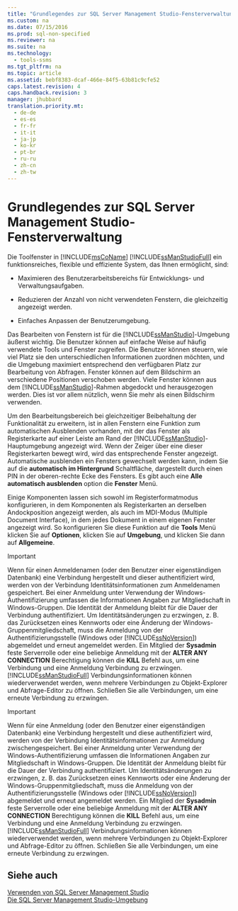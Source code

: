 ```yaml
---
title: "Grundlegendes zur SQL Server Management Studio-Fensterverwaltung"
ms.custom: na
ms.date: 07/15/2016
ms.prod: sql-non-specified
ms.reviewer: na
ms.suite: na
ms.technology: 
  - tools-ssms
ms.tgt_pltfrm: na
ms.topic: article
ms.assetid: bebf8383-dcaf-466e-84f5-63b81c9cfe52
caps.latest.revision: 4
caps.handback.revision: 3
manager: jhubbard
translation.priority.mt: 
  - de-de
  - es-es
  - fr-fr
  - it-it
  - ja-jp
  - ko-kr
  - pt-br
  - ru-ru
  - zh-cn
  - zh-tw
---
```

# Grundlegendes zur SQL Server Management Studio-Fensterverwaltung
Die Toolfenster in [!INCLUDE[msCoName](../content/includes/msCoName_md.md)] [!INCLUDE[ssManStudioFull](../content/includes/ssManStudioFull_md.md)] ein funktionsreiches, flexible und effiziente System, das Ihnen ermöglicht, sind:  
  
-   Maximieren des Benutzerarbeitsbereichs für Entwicklungs- und Verwaltungsaufgaben.  
  
-   Reduzieren der Anzahl von nicht verwendeten Fenstern, die gleichzeitig angezeigt werden.  
  
-   Einfaches Anpassen der Benutzerumgebung.  
  
Das Bearbeiten von Fenstern ist für die [!INCLUDE[ssManStudio](../content/includes/ssManStudio_md.md)]-Umgebung äußerst wichtig. Die Benutzer können auf einfache Weise auf häufig verwendete Tools und Fenster zugreifen. Die Benutzer können steuern, wie viel Platz sie den unterschiedlichen Informationen zuordnen möchten, und die Umgebung maximiert entsprechend den verfügbaren Platz zur Bearbeitung von Abfragen. Fenster können auf dem Bildschirm an verschiedene Positionen verschoben werden. Viele Fenster können aus dem [!INCLUDE[ssManStudio](../content/includes/ssManStudio_md.md)]-Rahmen abgedockt und herausgezogen werden. Dies ist vor allem nützlich, wenn Sie mehr als einen Bildschirm verwenden.  
  
Um den Bearbeitungsbereich bei gleichzeitiger Beibehaltung der Funktionalität zu erweitern, ist in allen Fenstern eine Funktion zum automatischen Ausblenden vorhanden, mit der das Fenster als Registerkarte auf einer Leiste am Rand der [!INCLUDE[ssManStudio](../content/includes/ssManStudio_md.md)]-Hauptumgebung angezeigt wird. Wenn der Zeiger über eine dieser Registerkarten bewegt wird, wird das entsprechende Fenster angezeigt. Automatische ausblenden ein Fensters gewechselt werden kann, indem Sie auf die **automatisch im Hintergrund** Schaltfläche, dargestellt durch einen PIN in der oberen\-rechte Ecke des Fensters. Es gibt auch eine **Alle automatisch ausblenden** option die **Fenster** Menü.  
  
Einige Komponenten lassen sich sowohl im Registerformatmodus konfigurieren, in dem Komponenten als Registerkarten an derselben Andockposition angezeigt werden, als auch im MDI-Modus (Multiple Document Interface), in dem jedes Dokument in einem eigenen Fenster angezeigt wird. So konfigurieren Sie diese Funktion auf die **Tools** Menü klicken Sie auf **Optionen**, klicken Sie auf **Umgebung**, und klicken Sie dann auf **Allgemeine**.  
  
> [!IMPORTANT]  
> Wenn für einen Anmeldenamen (oder den Benutzer einer eigenständigen Datenbank) eine Verbindung hergestellt und dieser authentifiziert wird, werden von der Verbindung Identitätsinformationen zum Anmeldenamen gespeichert. Bei einer Anmeldung unter Verwendung der Windows-Authentifizierung umfassen die Informationen Angaben zur Mitgliedschaft in Windows-Gruppen. Die Identität der Anmeldung bleibt für die Dauer der Verbindung authentifiziert. Um Identitätsänderungen zu erzwingen, z. B. das Zurücksetzen eines Kennworts oder eine Änderung der Windows-Gruppenmitgliedschaft, muss die Anmeldung von der Authentifizierungsstelle (Windows oder [!INCLUDE[ssNoVersion](../content/includes/ssNoVersion_md.md)]) abgemeldet und erneut angemeldet werden. Ein Mitglied der **Sysadmin** feste Serverrolle oder eine beliebige Anmeldung mit der **ALTER ANY CONNECTION** Berechtigung können die **KILL** Befehl aus, um eine Verbindung und eine Anmeldung Verbindung zu erzwingen. [!INCLUDE[ssManStudioFull](../content/includes/ssManStudioFull_md.md)] Verbindungsinformationen können wiederverwendet werden, wenn mehrere Verbindungen zu Objekt-Explorer und Abfrage-Editor zu öffnen. Schließen Sie alle Verbindungen, um eine erneute Verbindung zu erzwingen.  
  
> [!IMPORTANT]  
> Wenn für eine Anmeldung (oder den Benutzer einer eigenständigen Datenbank) eine Verbindung hergestellt und diese authentifiziert wird, werden von der Verbindung Identitätsinformationen zur Anmeldung zwischengespeichert. Bei einer Anmeldung unter Verwendung der Windows-Authentifizierung umfassen die Informationen Angaben zur Mitgliedschaft in Windows-Gruppen. Die Identität der Anmeldung bleibt für die Dauer der Verbindung authentifiziert. Um Identitätsänderungen zu erzwingen, z. B. das Zurücksetzen eines Kennworts oder eine Änderung der Windows-Gruppenmitgliedschaft, muss die Anmeldung von der Authentifizierungsstelle (Windows oder [!INCLUDE[ssNoVersion](../content/includes/ssNoVersion_md.md)]) abgemeldet und erneut angemeldet werden. Ein Mitglied der **Sysadmin** feste Serverrolle oder eine beliebige Anmeldung mit der **ALTER ANY CONNECTION** Berechtigung können die **KILL** Befehl aus, um eine Verbindung und eine Anmeldung Verbindung zu erzwingen. [!INCLUDE[ssManStudioFull](../content/includes/ssManStudioFull_md.md)] Verbindungsinformationen können wiederverwendet werden, wenn mehrere Verbindungen zu Objekt-Explorer und Abfrage-Editor zu öffnen. Schließen Sie alle Verbindungen, um eine erneute Verbindung zu erzwingen.  
  
## Siehe auch  
[Verwenden von SQL Server Management Studio](../content/Use-SQL-Server-Management-Studio.md)  
[Die SQL Server Management Studio-Umgebung](../content/The-SQL-Server-Management-Studio-Environment.md)  
  
